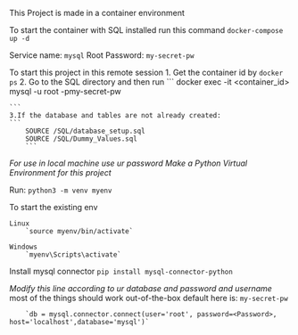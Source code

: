 This Project is made in a container environment

To start the container with SQL installed run this command
`docker-compose up -d`

Service name: `mysql`
Root Password: `my-secret-pw`

To start this project in this remote session
    1. Get the container id by
    ```
        docker ps
    ```
    2. Go to the SQL directory and then run
    ```
    docker exec -it <container_id> mysql -u root -pmy-secret-pw
    
    ```
    3.If the database and tables are not already created:
    ```
        SOURCE /SQL/database_setup.sql
        SOURCE /SQL/Dummy_Values.sql
        ```


*For use in local machine use ur password*
*Make a Python Virtual Environment for this project*

Run: `python3 -m venv myenv`


To start the existing env
    
    Linux 
        `source myenv/bin/activate`
    
    Windows
        `myenv\Scripts\activate`


Install mysql connector 
        `pip install mysql-connector-python`


_Modify this line according to ur database and password and username_
most of the things should work out-of-the-box
default here is: `my-secret-pw`

        `db = mysql.connector.connect(user='root', password=<Password>, host='localhost',database='mysql')`


